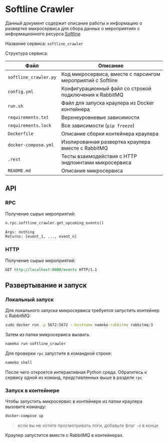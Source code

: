 # Softline Crawler

Данный документ содержит описание работы и информацию о развертке микросервиса для сбора данных о мероприятиях с информационного ресурса [Softline](https://softline.ru/events?page=1)

Название сервиса: `softline_crawler`

Структура сервиса:

| Файл                  | Описание                                                    |
| --------------------- | ----------------------------------------------------------- |
| `softline_crawler.py` | Код микросервиса, вместе с парсингом мероприятий с Softline |
| `config.yml`          | Конфигурационный файл со строкой подключения к RabbitMQ     |
| `run.sh`              | Файл для запуска краулера из Docker контейнера              |
| `requirements.txt`    | Верхнеуровневые зависимости                                 |
| `requirements.lock`   | Все зависимости (`pip freeze`)                              |
| `Dockerfile`          | Описание сборки контейнера краулера                         |
| `docker-compose.yml`  | Изолированная развертка краулера вместе с RabbitMQ          |
| `.rest`               | Тесты взаимодействия с HTTP эндпоинтами микросервиса        |
| `README.md`           | Описание микросервиса                                       |

## API

### RPC

Получение сырых мероприятий:

```bat
n.rpc.softline_crawler.get_upcoming_events()

Args: nothing
Returns: [event_1, ..., event_n]
```

### HTTP

Получение сырых мероприятий:

```rst
GET http://localhost:8000/events HTTP/1.1
```

## Развертывание и запуск

### Локальный запуск

Для локального запуска микросервиса требуется запустить контейнер с RabbitMQ:

```bat
sudo docker run -p 5672:5672 --hostname nameko-rabbitmq rabbitmq:3
```

Затем из папки микросервиса вызвать

```bat
nameko run softline_crawler
```

Для проверки `rpc` запустите в командной строке:

```bat
nameko shell
```

После чего откроется интерактивная Python среда. Обратитесь к сервису одной из команд, представленных выше в разделе `rpc`

### Запуск в контейнере

Чтобы запустить микросервис в контейнере из папки краулера вызовите команду:

```bat
docker-compose up
```

> если вы не хотите просмотривать логи, добавьте флаг `-d` в конце

Краулер запустится вместе с RabbitMQ в контейнерах.
